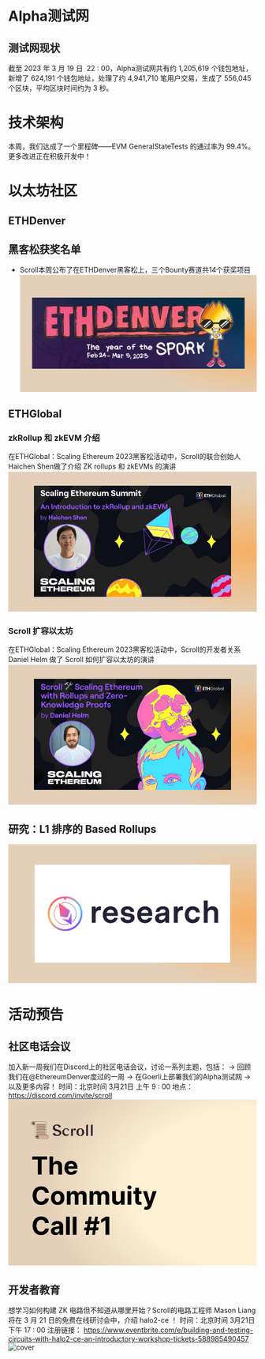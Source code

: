 

# Alpha测试网

## 测试网现状

截至 2023 年 3 月 19 日  22 : 00，Alpha测试网共有约 1,205,619 个钱包地址，新增了 624,191 个钱包地址，处理了约 4,941,710 笔用户交易，生成了 556,045 个区块，平均区块时间约为 3 秒。

# 技术架构
本周，我们达成了一个里程碑——EVM GeneralStateTests 的通过率为 99.4%。更多改进正在积极开发中！


# 以太坊社区
## ETHDenver
## 黑客松获奖名单
- Scroll本周公布了在ETHDenver黑客松上，三个Bounty赛道共14个获奖项目
![cover](img/7-1.png)



## ETHGlobal
### zkRollup 和 zkEVM 介绍
在ETHGlobal：Scaling Ethereum 2023黑客松活动中，Scroll的联合创始人 Haichen Shen做了介绍 ZK rollups 和 zkEVMs 的演讲
![cover](img/7-2.png)

### Scroll 扩容以太坊
在ETHGlobal：Scaling Ethereum 2023黑客松活动中，Scroll的开发者关系 Daniel Helm 做了 Scroll 如何扩容以太坊的演讲
![cover](img/7-3.png)


## 研究：L1 排序的 Based Rollups
![cover](img/7-4.png)

# 活动预告

## 社区电话会议

加入新一周我们在Discord上的社区电话会议，讨论一系列主题，包括：
→ 回顾我们在@EthereumDenver度过的一周 
→ 在Goerli上部署我们的Alpha测试网 
→ 以及更多内容！ 
时间：北京时间 3月21日 上午 9 : 00 
地点：https://discord.com/invite/scroll
![cover](img/7-5.png)


## 开发者教育
想学习如何构建 ZK 电路但不知道从哪里开始？Scroll的电路工程师 Mason Liang 将在 3 月 21 日的免费在线研讨会中，介绍 halo2-ce ！
时间：北京时间 3月21日 下午 17 : 00 
注册链接： https://www.eventbrite.com/e/building-and-testing-circuits-with-halo2-ce-an-introductory-workshop-tickets-588985490457
![cover](img/7-6.png)